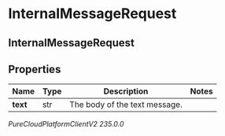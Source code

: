 # InternalMessageRequest

## InternalMessageRequest

## Properties

|Name | Type | Description | Notes|
|------------ | ------------- | ------------- | -------------|
| **text** | str | The body of the text message. | |



_PureCloudPlatformClientV2 235.0.0_
